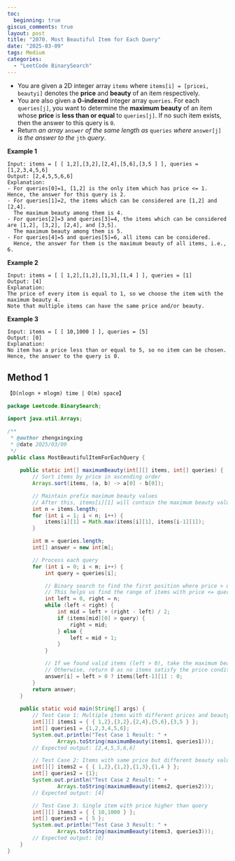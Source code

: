 ```yaml
---
toc:
  beginning: true
giscus_comments: true
layout: post
title: "2070. Most Beautiful Item for Each Query"
date: "2025-03-09"
tags: Medium
categories:
  - "LeetCode BinarySearch"
---
```



- You are given a 2D integer array `items` where `items[i] = [pricei, beautyi]` denotes the **price** and **beauty** of an item respectively.
- You are also given a **0-indexed** integer array `queries`. For each `queries[j]`, you want to determine the **maximum beauty** of an item whose **price** is **less than or equal** to `queries[j]`. If no such item exists, then the answer to this query is `0`.
- Return *an array* `answer` *of the same length as* `queries` *where* `answer[j]` *is the answer to the* `jth` *query*.

**Example 1**

```
Input: items = [ [ 1,2],[3,2],[2,4],[5,6],[3,5 ] ], queries = [1,2,3,4,5,6]
Output: [2,4,5,5,6,6]
Explanation:
- For queries[0]=1, [1,2] is the only item which has price <= 1. Hence, the answer for this query is 2.
- For queries[1]=2, the items which can be considered are [1,2] and [2,4]. 
  The maximum beauty among them is 4.
- For queries[2]=3 and queries[3]=4, the items which can be considered are [1,2], [3,2], [2,4], and [3,5].
  The maximum beauty among them is 5.
- For queries[4]=5 and queries[5]=6, all items can be considered.
  Hence, the answer for them is the maximum beauty of all items, i.e., 6.
```

**Example 2**

```
Input: items = [ [ 1,2],[1,2],[1,3],[1,4 ] ], queries = [1]
Output: [4]
Explanation: 
The price of every item is equal to 1, so we choose the item with the maximum beauty 4. 
Note that multiple items can have the same price and/or beauty.  
```

**Example 3**

```
Input: items = [ [ 10,1000 ] ], queries = [5]
Output: [0]
Explanation:
No item has a price less than or equal to 5, so no item can be chosen.
Hence, the answer to the query is 0.
```

## Method 1

```tex
【O(nlogn + mlogm) time | O(m) space】
```

```java
package Leetcode.BinarySearch;

import java.util.Arrays;

/**
 * @author zhengxingxing
 * @date 2025/03/09
 */
public class MostBeautifulItemForEachQuery {
    
    public static int[] maximumBeauty(int[][] items, int[] queries) {
        // Sort items by price in ascending order
        Arrays.sort(items, (a, b) -> a[0] - b[0]);

        // Maintain prefix maximum beauty values
        // After this, items[i][1] will contain the maximum beauty value among all items with price <= items[i][0]
        int n = items.length;
        for (int i = 1; i < n; i++) {
            items[i][1] = Math.max(items[i][1], items[i-1][1]);
        }

        int m = queries.length;
        int[] answer = new int[m];

        // Process each query
        for (int i = 0; i < m; i++) {
            int query = queries[i];

            // Binary search to find the first position where price > query
            // This helps us find the range of items with price <= query
            int left = 0, right = n;
            while (left < right) {
                int mid = left + (right - left) / 2;
                if (items[mid][0] > query) {
                    right = mid;
                } else {
                    left = mid + 1;
                }
            }

            // If we found valid items (left > 0), take the maximum beauty value at position (left-1)
            // Otherwise, return 0 as no items satisfy the price condition
            answer[i] = left > 0 ? items[left-1][1] : 0;
        }
        return answer;
    }
    
    public static void main(String[] args) {
        // Test Case 1: Multiple items with different prices and beauty values
        int[][] items1 = { { 1,2},{3,2},{2,4},{5,6},{3,5 } };
        int[] queries1 = {1,2,3,4,5,6};
        System.out.println("Test Case 1 Result: " +
                Arrays.toString(maximumBeauty(items1, queries1)));
        // Expected output: [2,4,5,5,6,6]

        // Test Case 2: Items with same price but different beauty values
        int[][] items2 = { { 1,2},{1,2},{1,3},{1,4 } };
        int[] queries2 = {1};
        System.out.println("Test Case 2 Result: " +
                Arrays.toString(maximumBeauty(items2, queries2)));
        // Expected output: [4]

        // Test Case 3: Single item with price higher than query
        int[][] items3 = { { 10,1000 } };
        int[] queries3 = { 5 };
        System.out.println("Test Case 3 Result: " +
                Arrays.toString(maximumBeauty(items3, queries3)));
        // Expected output: [0]
    }
}

```





